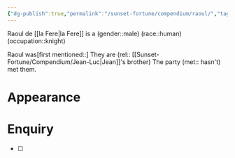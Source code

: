 ```yaml
---
{"dg-publish":true,"permalink":"/sunset-fortune/compendium/raoul/","tags":["sf","npc"],"noteIcon":"","created":"2024-08-25T00:56:32.307+09:30"}
---
```


Raoul de [[la Fere\|la Fere]] is a (gender::male) (race::human) (occupation::knight) 

Raoul was[first mentioned::] 
They are  (rel:: [[Sunset-Fortune/Compendium/Jean-Luc\|Jean]]'s brother)
The party (met:: hasn't) met them.
# Appearance
# Enquiry 
 - [ ] 